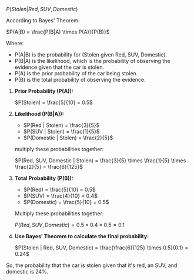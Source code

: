 
$P(Stolen | Red, SUV, Domestic)$

According to Bayes' Theorem:

$P(A|B) = \frac{P(B|A) \times P(A)}{P(B)}$

Where:

- P(A|B) is the probability for (Stolen given Red, SUV, Domestic).
- P(B|A) is the likelihood, which is the probability of observing the evidence given that the car is stolen.
- P(A) is the prior probability of the car being stolen.
- P(B) is the total probability of observing the evidence.


1. **Prior Probability (P(A)):**

   $P(Stolen) = \frac{5}{10} = 0.5$

2. **Likelihood (P(B|A)):**

   - $P(Red | Stolen) = \frac{3}{5}$
   - $P(SUV | Stolen) = \frac{1}{5}$
   - $P(Domestic | Stolen) = \frac{2}{5}$

   multiply these probabilities together:

   $P(Red, SUV, Domestic | Stolen) = \frac{3}{5} \times \frac{1}{5} \times \frac{2}{5} = \frac{6}{125}$

3. **Total Probability (P(B)):**

   - $P(Red) = \frac{5}{10} = 0.5$
   - $P(SUV) = \frac{4}{10} = 0.4$
   - $P(Domestic) = \frac{5}{10} = 0.5$

   Multiply these probabilities together:

   $P(Red, SUV, Domestic) = 0.5 \times 0.4 \times 0.5 = 0.1$

4. **Use Bayes' Theorem to calculate the final probability:**

   $P(Stolen | Red, SUV, Domestic) = \frac{\frac{6}{125} \times 0.5}{0.1} = 0.24$

So, the probability that the car is stolen given that it's red, an SUV, and domestic is 24%.